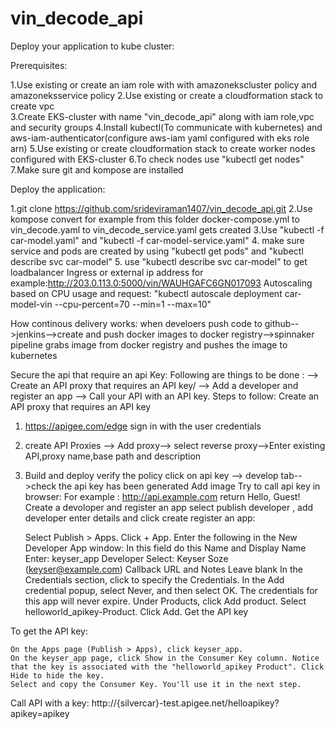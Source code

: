 # vin_decode_api

Deploy your application to kube cluster:

Prerequisites:

1.Use existing or create an iam role with with amazonekscluster policy and amazoneksservice policy
2.Use existing or create a cloudformation stack to create vpc  
3.Create EKS-cluster with name "vin_decode_api" along with iam role,vpc and security groups
4.Install kubectl(To communicate with kubernetes) and aws-iam-authenticator(configure aws-iam yaml configured with eks role arn)
5.Use existing or create cloudformation stack to create worker nodes configured with EKS-cluster 
6.To check nodes use "kubectl get nodes"
7.Make sure git and kompose are installed

Deploy the  application:

1.git clone https://github.com/srideviraman1407/vin_decode_api.git
2.Use kompose convert for example from this folder docker-compose.yml to vin_decode.yaml to vin_decode_service.yaml gets created
3.Use "kubectl -f car-model.yaml" and "kubectl -f car-model-service.yaml" 
4. make sure service and pods are created by using "kubectl get pods" and "kubectl describe svc car-model"
5. use "kubectl describe svc car-model" to get loadbalancer Ingress or external ip address
for example:http://203.0.113.0:5000/vin/WAUHGAFC6GN017093
Autoscaling based on CPU usage and request:
"kubectl autoscale deployment car-model-vin --cpu-percent=70 --min=1 --max=10"

How continous delivery works:
when develoers push code to github-->jenkins-->create and push docker images to docker registry-->spinnaker pipeline grabs image from docker registry and pushes the image to kubernetes

Secure the api that require an api Key:
Following are things to be done :
--> Create an API proxy that requires an API key/
--> Add a developer and register an app
--> Call your API with an API key.
Steps to  follow:
Create an API proxy that requires an API key
1. https://apigee.com/edge sign in with the user credentials
2. create API Proxies --> Add proxy--> select reverse proxy-->Enter existing API,proxy name,base path and description
3. Build and deploy
verify the policy
click on api key --> develop tab-->check the api key has been generated
Add image
Try to call api key in browser:
For example :
http://api.example.com
return Hello, Guest!
Create a devoloper and register an app
select publish developer , add developer enter details and click create
register an app:

    Select Publish > Apps.
    Click + App.
    Enter the following in the New Developer App window:
    In this field 	do this
    Name and Display Name 	Enter: keyser_app
    Developer 	Select: Keyser Soze (keyser@example.com)
    Callback URL and Notes 	Leave blank
    In the Credentials section, click to specify the Credentials.
    In the Add credential popup, select Never, and then select OK. The credentials for this app will never expire.
    Under Products, click Add product.
    Select helloworld_apikey-Product.
    Click Add.
Get the API key

To get the API key:

    On the Apps page (Publish > Apps), click keyser_app.
    On the keyser_app page, click Show in the Consumer Key column. Notice that the key is associated with the "helloworld_apikey Product". Click Hide to hide the key.
    Select and copy the Consumer Key. You'll use it in the next step.
Call API with a key:
http://{silvercar}-test.apigee.net/helloapikey?apikey=apikey


